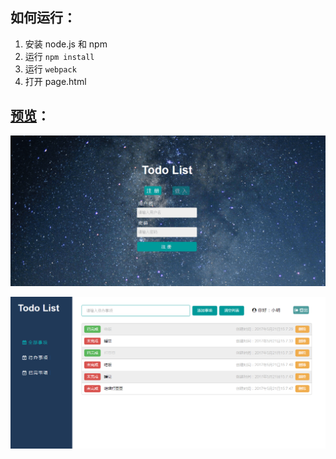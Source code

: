 ## 如何运行：

1. 安装 node.js 和 npm
2. 运行 `npm install`
3. 运行 `webpack`
4. 打开 page.html

## [预览](https://winters0991.github.io/project-vue-todoList/page.html)：

![](./img/preview1.png)

![](./img/preview2.png)